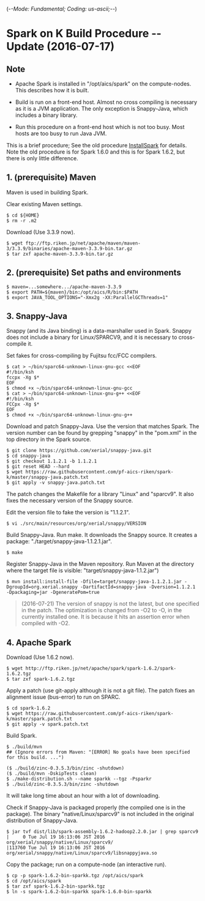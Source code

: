 (-*-Mode: Fundamental; Coding: us-ascii;-*-)

# Spark on K Build Procedure -- Update (2016-07-17)

## Note

* Apache Spark is installed in "/opt/aics/spark" on the compute-nodes.
  This describes how it is built.

* Build is run on a front-end host.  Almost no cross compiling is
necessary as it is a JVM application.  The only exception is
Snappy-Java, which includes a binary library.

* Run this procedure on a front-end host which is not too busy.  Most
hosts are too busy to run Java JVM.

This is a brief procedure; See the old procedure
[InstallSpark](InstallSpark) for details.  Note the old procedure is
for Spark 1.6.0 and this is for Spark 1.6.2, but there is only little
difference.

## 1. (prerequisite) Maven

Maven is used in building Spark.

Clear existing Maven settings.

    $ cd ${HOME}
    $ rm -r .m2

Download (Use 3.3.9 now).

    $ wget ftp://ftp.riken.jp/net/apache/maven/maven-3/3.3.9/binaries/apache-maven-3.3.9-bin.tar.gz
    $ tar zxf apache-maven-3.3.9-bin.tar.gz

## 2. (prerequisite) Set paths and environments

    $ maven=...somewhere.../apache-maven-3.3.9
    $ export PATH=${maven}/bin:/opt/aics/R/bin:$PATH
    $ export JAVA_TOOL_OPTIONS="-Xmx2g -XX:ParallelGCThreads=1"

## 3. Snappy-Java

Snappy (and its Java binding) is a data-marshaller used in Spark.
Snappy does not include a binary for Linux/SPARCV9, and it is
necessary to cross-compile it.

Set fakes for cross-compiling by Fujitsu fcc/FCC compilers.

    $ cat > ~/bin/sparc64-unknown-linux-gnu-gcc <<EOF
    #!/bin/ksh
    fccpx -Xg $*
    EOF
    $ chmod +x ~/bin/sparc64-unknown-linux-gnu-gcc
    $ cat > ~/bin/sparc64-unknown-linux-gnu-g++ <<EOF
    #!/bin/ksh
    FCCpx -Xg $*
    EOF
    $ chmod +x ~/bin/sparc64-unknown-linux-gnu-g++

Download and patch Snappy-Java.  Use the version that matches Spark.
The version number can be found by grepping "snappy" in the "pom.xml"
in the top directory in the Spark source.

    $ git clone https://github.com/xerial/snappy-java.git
    $ cd snappy-java
    $ git checkout 1.1.2.1 -b 1.1.2.1
    $ git reset HEAD --hard
    $ wget https://raw.githubusercontent.com/pf-aics-riken/spark-k/master/snappy-java.patch.txt
    $ git apply -v snappy-java.patch.txt

The patch changes the Makefile for a library "Linux" and "sparcv9".
It also fixes the necessary version of the Snappy source.

Edit the version file to fake the version is "1.1.2.1".

    $ vi ./src/main/resources/org/xerial/snappy/VERSION

Build Snappy-Java.  Run make.  It downloads the Snappy source.  It
creates a package: "./target/snappy-java-1.1.2.1.jar".

    $ make

Register Snappy-Java in the Maven repository.  Run Maven at the
directory where the target file is visible:
"target/snappy-java-1.1.2.jar")

    $ mvn install:install-file -Dfile=target/snappy-java-1.1.2.1.jar -DgroupId=org.xerial.snappy -DartifactId=snappy-java -Dversion=1.1.2.1 -Dpackaging=jar -DgeneratePom=true

> (2016-07-21) The version of snappy is not the latest, but one
specified in the patch.  The optimization is changed from -O2 to -O,
in the currently installed one.  It is because it hits an assertion
error when compiled with -O2.

## 4. Apache Spark

Download (Use 1.6.2 now).

    $ wget http://ftp.riken.jp/net/apache/spark/spark-1.6.2/spark-1.6.2.tgz
    $ tar zxf spark-1.6.2.tgz

Apply a patch (use git-apply although it is not a git file).  The
patch fixes an alignment issue (bus-error) to run on SPARC.

    $ cd spark-1.6.2
    $ wget https://raw.githubusercontent.com/pf-aics-riken/spark-k/master/spark.patch.txt
    $ git apply -v spark.patch.txt

Build Spark.

    $ ./build/mvn
    ## (Ignore errors from Maven: "[ERROR] No goals have been specified for this build. ...")

    ($ ./build/zinc-0.3.5.3/bin/zinc -shutdown)
    ($ ./build/mvn -DskipTests clean)
    $ ./make-distribution.sh --name sparkk --tgz -Psparkr
    $ ./build/zinc-0.3.5.3/bin/zinc -shutdown

It will take long time about an hour with a lot of downloading.

Check if Snappy-Java is packaged properly (the compiled one is in the
package).  The binary "native/Linux/sparcv9" is not included in the
original distribution of Snappy-Java.

    $ jar tvf dist/lib/spark-assembly-1.6.2-hadoop2.2.0.jar | grep sparcv9
    |     0 Tue Jul 19 16:13:06 JST 2016 org/xerial/snappy/native/Linux/sparcv9/
    |113760 Tue Jul 19 16:13:06 JST 2016 org/xerial/snappy/native/Linux/sparcv9/libsnappyjava.so

Copy the package; run on a compute-node (an interactive run).

    $ cp -p spark-1.6.2-bin-sparkk.tgz /opt/aics/spark
    $ cd /opt/aics/spark
    $ tar zxf spark-1.6.2-bin-sparkk.tgz
    $ ln -s spark-1.6.2-bin-sparkk spark-1.6.0-bin-sparkk
